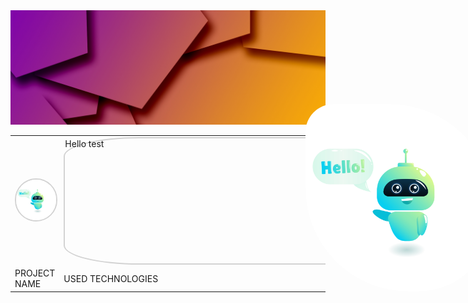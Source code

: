 <div>
        <img src="assets/web-1012467.jpg" style="width: 1000px; position: relative; top: 0; left: 0;" alt="">
        <img src="assets/4015765_195.jpg" style="width: 300px; border-radius: 15% 55% 40% 55%; position: absolute; top: 200px; left: 700px;" alt="">
</div>

<div>
        <table>
            <tr>
                <td>
                    <img src="assets/4015765_195.jpg" style="width: 150px; border-radius: 50%; border: 2px solid lightgray" alt="">
                </td>
                <td>
                    <div style="width: 800px; height: 200px; border: 2px solid lightgray; border-radius: 15% 15% 15% 15%;">
                        Hello test
                    </div>
                </td>
            </tr>
            <tr>
                <td>PROJECT NAME</td>
                <td>USED TECHNOLOGIES</td>
            </tr>
        </table>
    </div>